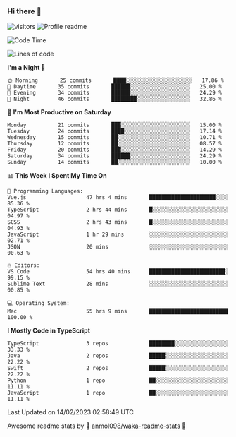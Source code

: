 ### Hi there 👋  
![visitors](https://visitor-badge.laobi.icu/badge?page_id=leverglowh) ![Profile readme](https://github.com/leverglowh/leverglowh/workflows/Profile%20readme/badge.svg?branch=master)

<!--START_SECTION:waka-->
![Code Time](http://img.shields.io/badge/Code%20Time-1%2C841%20hrs%2038%20mins-blue)

![Lines of code](https://img.shields.io/badge/From%20Hello%20World%20I%27ve%20Written-18%20Thousand%20lines%20of%20code-blue)

**I'm a Night 🦉** 

```text
🌞 Morning       25 commits       ████░░░░░░░░░░░░░░░░░░░░░   17.86 % 
🌆 Daytime       35 commits       ██████░░░░░░░░░░░░░░░░░░░   25.00 % 
🌃 Evening       34 commits       ██████░░░░░░░░░░░░░░░░░░░   24.29 % 
🌙 Night         46 commits       ████████░░░░░░░░░░░░░░░░░   32.86 % 

```
📅 **I'm Most Productive on Saturday** 

```text
Monday          21 commits       ███░░░░░░░░░░░░░░░░░░░░░░   15.00 % 
Tuesday         24 commits       ████░░░░░░░░░░░░░░░░░░░░░   17.14 % 
Wednesday       15 commits       ██░░░░░░░░░░░░░░░░░░░░░░░   10.71 % 
Thursday        12 commits       ██░░░░░░░░░░░░░░░░░░░░░░░   08.57 % 
Friday          20 commits       ███░░░░░░░░░░░░░░░░░░░░░░   14.29 % 
Saturday        34 commits       ██████░░░░░░░░░░░░░░░░░░░   24.29 % 
Sunday          14 commits       ██░░░░░░░░░░░░░░░░░░░░░░░   10.00 % 

```


📊 **This Week I Spent My Time On** 

```text
💬 Programming Languages: 
Vue.js                   47 hrs 4 mins       █████████████████████░░░░   85.36 % 
TypeScript               2 hrs 44 mins       █░░░░░░░░░░░░░░░░░░░░░░░░   04.97 % 
SCSS                     2 hrs 43 mins       █░░░░░░░░░░░░░░░░░░░░░░░░   04.93 % 
JavaScript               1 hr 29 mins        ░░░░░░░░░░░░░░░░░░░░░░░░░   02.71 % 
JSON                     20 mins             ░░░░░░░░░░░░░░░░░░░░░░░░░   00.63 % 

🔥 Editors: 
VS Code                  54 hrs 40 mins      ████████████████████████░   99.15 % 
Sublime Text             28 mins             ░░░░░░░░░░░░░░░░░░░░░░░░░   00.85 % 

💻 Operating System: 
Mac                      55 hrs 9 mins       █████████████████████████   100.00 % 

```

**I Mostly Code in TypeScript** 

```text
TypeScript               3 repos             ████████░░░░░░░░░░░░░░░░░   33.33 % 
Java                     2 repos             █████░░░░░░░░░░░░░░░░░░░░   22.22 % 
Swift                    2 repos             █████░░░░░░░░░░░░░░░░░░░░   22.22 % 
Python                   1 repo              ██░░░░░░░░░░░░░░░░░░░░░░░   11.11 % 
JavaScript               1 repo              ██░░░░░░░░░░░░░░░░░░░░░░░   11.11 % 

```



 Last Updated on 14/02/2023 02:58:49 UTC
<!--END_SECTION:waka-->


Awesome readme stats by :star2: [anmol098/waka-readme-stats](https://github.com/anmol098/waka-readme-stats) :star2:
